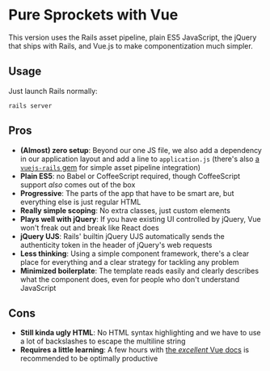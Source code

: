 # Pure Sprockets with Vue

This version uses the Rails asset pipeline, plain ES5 JavaScript, the jQuery that ships with Rails, and Vue.js to make componentization much simpler.

## Usage

Just launch Rails normally:

```
rails server
```

## Pros

- __(Almost) zero setup__: Beyond our one JS file, we also add a dependency in our application layout and add a line to `application.js` (there's also [a `vuejs-rails` gem](https://github.com/adambutler/vuejs-rails) for simple asset pipeline integration)
- __Plain ES5__: no Babel or CoffeeScript required, though CoffeeScript support _also_ comes out of the box
- __Progressive__: The parts of the app that have to be smart are, but everything else is just regular HTML
- __Really simple scoping__: No extra classes, just custom elements
- __Plays well with jQuery__: If you have existing UI controlled by jQuery, Vue won't freak out and break like React does
- __jQuery UJS__: Rails' builtin jQuery UJS automatically sends the authenticity token in the header of jQuery's web requests
- __Less thinking__: Using a simple component framework, there's a clear place for everything and a clear strategy for tackling any problem
- __Minimized boilerplate__: The template reads easily and clearly describes what the component does, even for people who don't understand JavaScript

## Cons

- __Still kinda ugly HTML__: No HTML syntax highlighting and we have to use a lot of backslashes to escape the multiline string
- __Requires a little learning__: A few hours with [the _excellent_ Vue docs](http://vuejs.org/guide/) is recommended to be optimally productive
